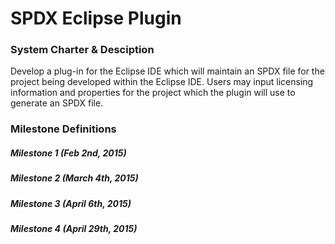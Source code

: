 # SPDX Eclipse Plugin

### System Charter & Desciption

Develop a plug-in for the Eclipse IDE which will maintain an SPDX file for the project being developed within the Eclipse IDE.  Users may input licensing information and properties for the project which the plugin will use to generate an SPDX file. 

### Milestone Definitions

##### Milestone 1 (Feb 2nd, 2015)

##### Milestone 2 (March 4th, 2015)

##### Milestone 3 (April 6th, 2015)

##### Milestone 4 (April 29th, 2015)
